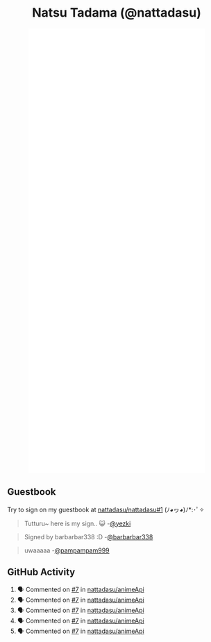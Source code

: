 <div align="center">

# Natsu Tadama (@nattadasu)

![Github Metrics](github-metrics.svg)
</div>

## Guestbook

Try to sign on my guestbook at [nattadasu/nattadasu#1](https://github.com/nattadasu/nattadasu/issues/1) (ﾉ◕ヮ◕)ﾉ\*:･ﾟ✧

<!--START:guestbook-->
> Tutturu~  here is my sign.. :smiley_cat: 
-[@yezki](https://github.com/yezki)

> Signed by barbarbar338 :D
-[@barbarbar338](https://github.com/barbarbar338)

> uwaaaaa
-[@pampampam999](https://github.com/pampampam999)
<!--END:guestbook-->

## GitHub Activity
<!--START_SECTION:activity-->
1. 🗣 Commented on [#7](https://github.com/nattadasu/animeApi/pull/7#issuecomment-3419222603) in [nattadasu/animeApi](https://github.com/nattadasu/animeApi)
2. 🗣 Commented on [#7](https://github.com/nattadasu/animeApi/pull/7#issuecomment-3419213716) in [nattadasu/animeApi](https://github.com/nattadasu/animeApi)
3. 🗣 Commented on [#7](https://github.com/nattadasu/animeApi/pull/7#issuecomment-3418829129) in [nattadasu/animeApi](https://github.com/nattadasu/animeApi)
4. 🗣 Commented on [#7](https://github.com/nattadasu/animeApi/pull/7#issuecomment-3418780580) in [nattadasu/animeApi](https://github.com/nattadasu/animeApi)
5. 🗣 Commented on [#7](https://github.com/nattadasu/animeApi/pull/7#issuecomment-3418741806) in [nattadasu/animeApi](https://github.com/nattadasu/animeApi)
<!--END_SECTION:activity-->
